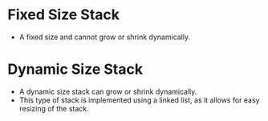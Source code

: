 # Fixed Size Stack
- A fixed size and cannot grow or shrink dynamically.

# Dynamic Size Stack
- A dynamic size stack can grow or shrink dynamically.
- This type of stack is implemented using a linked list, as it allows for easy resizing of the stack.
